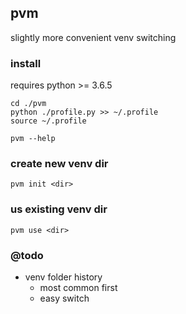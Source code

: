 ## pvm

slightly more convenient venv switching

### install
requires python >= 3.6.5

```
cd ./pvm
python ./profile.py >> ~/.profile
source ~/.profile

pvm --help
```

### create new venv dir
```
pvm init <dir>
```

### us existing venv dir
```
pvm use <dir>
```

### @todo
- venv folder history
  - most common first
  - easy switch

